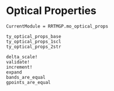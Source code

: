 # Optical Properties

```@meta
CurrentModule = RRTMGP.mo_optical_props
```

```@docs
ty_optical_props_base
ty_optical_props_1scl
ty_optical_props_2str
```

```@docs
delta_scale!
validate!
increment!
expand
bands_are_equal
gpoints_are_equal
```

